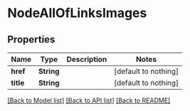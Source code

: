 # NodeAllOfLinksImages


## Properties
Name | Type | Description | Notes
------------ | ------------- | ------------- | -------------
**href** | **String** |  | [default to nothing]
**title** | **String** |  | [default to nothing]


[[Back to Model list]](../README.md#models) [[Back to API list]](../README.md#api-endpoints) [[Back to README]](../README.md)


